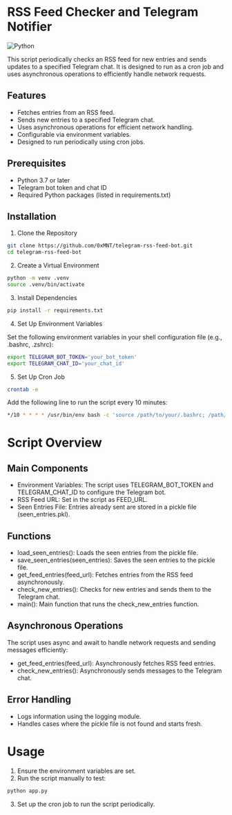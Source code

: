 # RSS Feed Checker and Telegram Notifier

![Python](https://img.shields.io/badge/python-3.12%2B-blue)


This script periodically checks an RSS feed for new entries and sends updates to a specified Telegram chat. It is designed to run as a cron job and uses asynchronous operations to efficiently handle network requests.

## Features

* Fetches entries from an RSS feed.
* Sends new entries to a specified Telegram chat.
* Uses asynchronous operations for efficient network handling.
* Configurable via environment variables.
* Designed to run periodically using cron jobs.

## Prerequisites

* Python 3.7 or later
* Telegram bot token and chat ID
* Required Python packages (listed in requirements.txt)

## Installation

1. Clone the Repository

```bash
git clone https://github.com/0xMNT/telegram-rss-feed-bot.git
cd telegram-rss-feed-bot
```

2. Create a Virtual Environment

```bash
python -m venv .venv
source .venv/bin/activate
```

3. Install Dependencies
```bash
pip install -r requirements.txt
```

4. Set Up Environment Variables

Set the following environment variables in your shell configuration file (e.g., .bashrc, .zshrc):

```bash
export TELEGRAM_BOT_TOKEN='your_bot_token'
export TELEGRAM_CHAT_ID='your_chat_id'
```

5. Set Up Cron Job

```bash
crontab -e
```

Add the following line to run the script every 10 minutes:

```bash
*/10 * * * * /usr/bin/env bash -c 'source /path/to/your/.bashrc; /path/to/your/python /path/to/your/script.py'
```


# Script Overview

## Main Components

* Environment Variables: The script uses TELEGRAM_BOT_TOKEN and TELEGRAM_CHAT_ID to configure the Telegram bot.
* RSS Feed URL: Set in the script as FEED_URL.
* Seen Entries File: Entries already sent are stored in a pickle file (seen_entries.pkl).

## Functions

* load_seen_entries(): Loads the seen entries from the pickle file.
* save_seen_entries(seen_entries): Saves the seen entries to the pickle file.
* get_feed_entries(feed_url): Fetches entries from the RSS feed asynchronously.
* check_new_entries(): Checks for new entries and sends them to the Telegram chat.
* main(): Main function that runs the check_new_entries function.

## Asynchronous Operations

The script uses async and await to handle network requests and sending messages efficiently:

* get_feed_entries(feed_url): Asynchronously fetches RSS feed entries.
* check_new_entries(): Asynchronously sends messages to the Telegram chat.

## Error Handling

* Logs information using the logging module.
* Handles cases where the pickle file is not found and starts fresh.

# Usage

1. Ensure the environment variables are set.
2. Run the script manually to test:

```bash
python app.py
```

3. Set up the cron job to run the script periodically.
